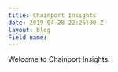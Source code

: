 ```yaml
---
title: Chainport Insights
date: 2019-04-28 22:26:00 Z
layout: blog
Field name: 
---
```



Welcome to Chainport Insights.
